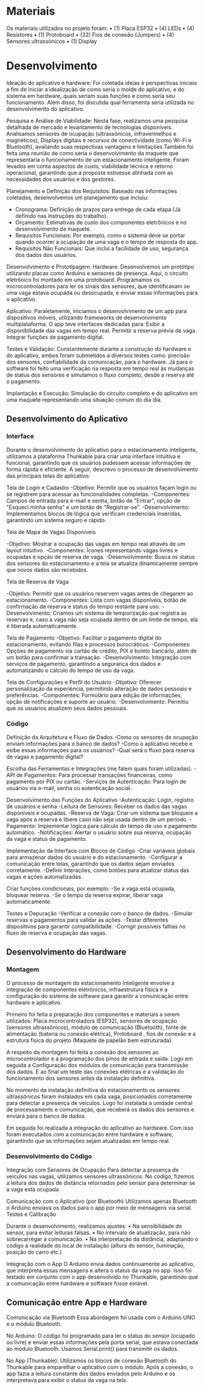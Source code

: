 
# Materiais

Os materiais utilizados no projeto foram:
•	(1) Placa ESP32
•	(4) LEDs 
•	(4) Resistores
•	(1) Protoboard
•	(32) Fios de conexão (Jumpers)
•	(4) Sensores ultrassônicos
•	(1) Display 

# Desenvolvimento

Ideação do aplicativo e hardware: 
Foi coletada ideias e perspectivas iniciais a fim de  iniciar a idealização de como seria o molde do aplicativo, e do sistema em hardware, quais seriam suas funções e como seria seu funcionamento. Além disso, foi discutida qual ferramenta seria utilizada no desenvolvimento do aplicativo.

Pesquisa e Análise de Viabilidade: 
Nesta fase, realizamos uma pesquisa detalhada de mercado e levantamento de tecnologias disponíveis. Analisamos sensores de ocupação (ultrassônicos, infravermelhos e magnéticos), Displays digitais e recursos de conectividade (como Wi-Fi e Bluetooth), avaliando suas respectivas vantagens e limitações.Também foi feita uma reunião de como seria o desenvolvimento da maquete que representaria o funcionamento de um estacionamento inteligente.
Foram levados em conta aspectos de custo, viabilidade técnica e retorno operacional, garantindo que a proposta estivesse alinhada com as necessidades dos usuários e dos gestores.

Planejamento e Definição dos Requisitos:
Baseado nas informações coletadas, desenvolvemos um planejamento que incluiu:
- Cronograma: Definição de prazos para entrega de cada etapa (Já definido nas instruções do trabalho).
- Orçamento: Estimativas de custo dos componentes eletrônicos e no desenvolvimento da maquete.
- Requisitos Funcionais: Por exemplo, como o sistema deve se portar quando ocorrer a ocupação de uma vaga e o tempo de resposta do app.
- Requisitos Não Funcionais: Que inclui a facilidade de uso, segurança dos dados dos usuários.

Desenvolvimento e Prototipagem:
Hardware: Desenvolvemos um protótipo utilizando placas como Arduino e sensores de presença. Aqui, o circuito eletrônico foi montado em uma protoboard. Programamos os microcontroladores para ler os sinais dos sensores, que identificavam se uma vaga estava ocupada ou desocupada, e enviar essas informações para o aplicativo.

Aplicativo: Paralelamente, iniciamos o desenvolvimento de um app para dispositivos móveis, utilizando frameworks de desenvolvimento multiplataforma. O app teve interfaces dedicadas para: Exibir a disponibilidade das vagas em tempo real. Permitir a reserva prévia de vaga. Integrar funções de pagamento digital.

Testes e Validação:
Constantemente durante a construção do hardware e do aplicativo, ambos foram submetidos a diversos testes como: precisão dos sensores, confiabilidade da comunicação, para o hardware. Já para o software foi feito uma verificação na resposta em tempo real às mudanças de status dos sensores e simulamos o fluxo completo, desde a reserva até o pagamento.

Implantação e Execução:
Simulação do circuito completo e do aplicativo em uma maquete representando uma situação comum do dia dia.


## Desenvolvimento do Aplicativo

### Interface

Durante o desenvolvimento do aplicativo para o estacionamento inteligente, utilizamos a plataforma Thunkable para criar uma interface intuitiva e funcional, garantindo que os usuários pudessem acessar informações de forma rápida e eficiente. A seguir, descrevo o processo de desenvolvimento das principais telas do aplicativo:

Tela de Login e Cadastro
-Objetivo: Permitir que os usuários façam login ou se registrem para acessar as funcionalidades completas.
-Componentes: Campos de entrada para e-mail e senha, botão de "Entrar", opção de "Esqueci minha senha" e um botão de "Registrar-se".
-Desenvolvimento: Implementamos blocos de lógica que verificam credenciais inseridas, garantindo um sistema seguro e rápido.

Tela de Mapa de Vagas Disponíveis

-Objetivo: Mostrar a ocupação das vagas em tempo real através de um layout intuitivo.
-Componentes: Ícones representando vagas livres e ocupadas e opção de reserva de vaga.
-Desenvolvimento: Busca os status dos sensores do estacionamento e a tela se atualiza dinamicamente sempre que novos dados são recebidos.

 Tela de Reserva de Vaga
 
-Objetivo: Permitir que os usuários reservem vagas antes de chegarem ao estacionamento.
-Componentes: Lista com vagas disponíveis, botão de confirmação de reserva e status do tempo restante para uso.
-Desenvolvimento: Criamos um sistema de temporização que registra as reservas e, caso a vaga não seja ocupada dentro de um limite de tempo, ela é liberada automaticamente.

Tela de Pagamento
-Objetivo: Facilitar o pagamento digital do estacionamento, evitando filas e processos burocráticos.
-Componentes: Opções de pagamento via cartão de crédito, PIX e boleto bancário, além de um botão para confirmar a transação.
-Desenvolvimento: Integração com serviços de pagamento, garantindo a segurança dos dados e automatizando o cálculo do tempo de uso da vaga.

Tela de Configurações e Perfil do Usuário
-Objetivo: Oferecer personalização da experiência, permitindo alteração de dados pessoais e preferências.
-Componentes: Formulário para edição de informações, opção de notificações e suporte ao usuário.
-Desenvolvimento: Permitiu que os usuários atualizem seus dados pessoais.

### Código

Definição da Arquitetura e Fluxo de Dados
-Como os sensores de ocupação enviam informações para o banco de dados?
-Como o aplicativo recebe e exibe essas informações para os usuários?
-Qual será o fluxo para reserva de vagas e pagamento digital?

Escolha das Ferramentas e Integrações (me falem quais foram utilizadas).
-API de Pagamentos: Para processar transações financeiras, como pagamento por PIX ou cartão.
-Serviços de Autenticação: Para login de usuários via e-mail, senha ou autenticação social.

Desenvolvimento das Funções do Aplicativo
-Autenticação: Login, registro de usuários e senha
-Leitura de Sensores: Receber os dados das vagas disponíveis e ocupadas.
-Reserva de Vaga: Criar um sistema que bloqueie a vaga após a reserva e libere caso não seja usada dentro de um período.
-Pagamento: Implementar lógica para cálculo do tempo de uso e pagamento automático.
-Notificações: Alertar o usuário sobre sua reserva, ocupação da vaga e status de pagamento.

Implementação da Interface com Blocos de Código
-Criar variáveis globais para armazenar dados do usuário e do estacionamento.
-Configurar a comunicação entre telas, garantindo que os dados sejam enviados corretamente.
-Definir interações, como botões para atualizar status das vagas e ações automatizadas.

Criar funções condicionais, por exemplo:
-Se a vaga está ocupada, bloquear reserva.
-Se o tempo da reserva expirar, liberar vaga automaticamente.

Testes e Depuração
-Verificar a conexão com o banco de dados.
-Simular reservas e pagamentos para validar as ações.
-Testar diferentes dispositivos para garantir compatibilidade.
-Corrigir possíveis falhas no fluxo de reserva e ocupação das vagas.


## Desenvolvimento do Hardware

### Montagem

O processo de montagem do estacionamento inteligente envolve a integração de componentes eletrônicos, infraestrutura física e a configuração do sistema de software para garantir a comunicação entre hardware e aplicativo.

Primeiro foi feita a preparação dos componentes e materiais a serem utilizados:
Placa microcontroladora (ESP32), sensores de ocupação (sensores ultrassônicos), módulo de comunicação (Bluetooth), fonte de alimentação (bateria ou conexão elétrica), Protoboard , fios de conexão e a estrutura física do projeto (Maquete de papelão bem estruturada).

A respeito da montagem foi feita a conexão dos sensores ao microcontrolador e a programação dos pinos de entrada e saída. Logo em seguida a Configuração dos módulos de comunicação para transmissão dos dados. E ao final um teste das conexões elétricas e a validação do funcionamento dos sensores antes da instalação definitiva.

No momento da instalação definitiva do estacionamento os sensores ultrassônicos foram instalados em cada vaga, posicionados corretamente para detectar a presença de veículos. Logo foi instalada a unidade central de processamento e comunicação, que receberá os dados dos sensores e enviará para o banco de dados.

Em seguida foi realizada a integração do aplicativo ao hardware. Com isso foram executados com a comunicação entre hardware e software, garantindo que as informações sejam atualizadas em tempo real.

### Desenvolvimento do Código

Integração com Sensores de Ocupação
Para detectar a presença de veículos nas vagas, utilizamos sensores ultrassônicos. No código, fizemos a leitura dos dados de distância retornados pelo sensor para determinar se a vaga está ocupada

Comunicação com o Aplicativo (por Bluetooth)
Utilizamos apenas Bluetooth o Arduino enviava os dados para o app por meio de mensagens via serial.
Testes e Calibração

Durante o desenvolvimento, realizamos ajustes:
•	Na sensibilidade do sensor, para evitar leituras falsas.
•	No intervalo de atualização, para não sobrecarregar a comunicação.
•	Na interpretação da distância, adaptando o código à realidade do local de instalação (altura do sensor, iluminação, posição do carro etc.)

Integração com o App
O Arduino envia dados continuamente ao aplicativo, que interpreta essas mensagens e altera o status da vaga no app. Isso foi testado em conjunto com o app desenvolvido no Thunkable, garantindo que a comunicação entre hardware e software fosse estável.


## Comunicação entre App e Hardware

Comunicação via Bluetooth 
Essa abordagem foi usada com o Arduino UNO e o módulo Bluetooth.

No Arduino: O código foi programado para ler o status do sensor (ocupado ou livre) e enviar essas informações pela porta serial, que estava conectada ao módulo Bluetooth. Usamos Serial.print() para transmitir os dados.

No App (Thunkable): Utilizamos os blocos de conexão Bluetooth do Thunkable para emparelhar o aplicativo com o módulo. Após a conexão, o app fazia a leitura constante dos dados enviados pelo Arduino e os interpretava para exibir o status da vaga na tela.

